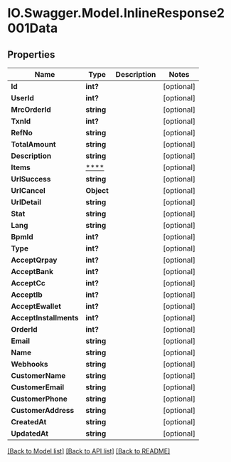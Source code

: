 # IO.Swagger.Model.InlineResponse2001Data
## Properties

Name | Type | Description | Notes
------------ | ------------- | ------------- | -------------
**Id** | **int?** |  | [optional] 
**UserId** | **int?** |  | [optional] 
**MrcOrderId** | **string** |  | [optional] 
**TxnId** | **int?** |  | [optional] 
**RefNo** | **string** |  | [optional] 
**TotalAmount** | **string** |  | [optional] 
**Description** | **string** |  | [optional] 
**Items** | [****](.md) |  | [optional] 
**UrlSuccess** | **string** |  | [optional] 
**UrlCancel** | **Object** |  | [optional] 
**UrlDetail** | **string** |  | [optional] 
**Stat** | **string** |  | [optional] 
**Lang** | **string** |  | [optional] 
**BpmId** | **int?** |  | [optional] 
**Type** | **int?** |  | [optional] 
**AcceptQrpay** | **int?** |  | [optional] 
**AcceptBank** | **int?** |  | [optional] 
**AcceptCc** | **int?** |  | [optional] 
**AcceptIb** | **int?** |  | [optional] 
**AcceptEwallet** | **int?** |  | [optional] 
**AcceptInstallments** | **int?** |  | [optional] 
**OrderId** | **int?** |  | [optional] 
**Email** | **string** |  | [optional] 
**Name** | **string** |  | [optional] 
**Webhooks** | **string** |  | [optional] 
**CustomerName** | **string** |  | [optional] 
**CustomerEmail** | **string** |  | [optional] 
**CustomerPhone** | **string** |  | [optional] 
**CustomerAddress** | **string** |  | [optional] 
**CreatedAt** | **string** |  | [optional] 
**UpdatedAt** | **string** |  | [optional] 

[[Back to Model list]](../README.md#documentation-for-models) [[Back to API list]](../README.md#documentation-for-api-endpoints) [[Back to README]](../README.md)

